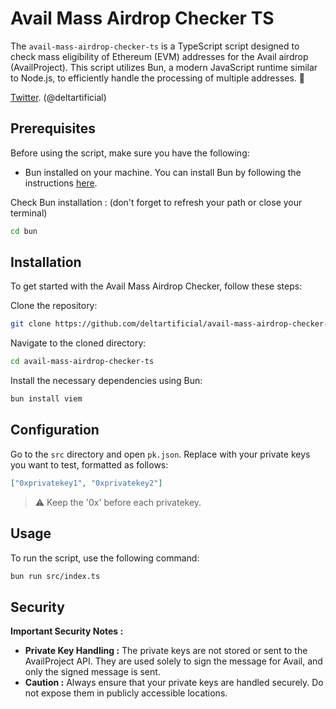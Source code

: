 # Avail Mass Airdrop Checker TS 

The `avail-mass-airdrop-checker-ts` is a TypeScript script designed to check mass eligibility of Ethereum (EVM) addresses for the Avail airdrop (AvailProject). This script utilizes Bun, a modern JavaScript runtime similar to Node.js, to efficiently handle the processing of multiple addresses. 💙

[Twitter](https://twitter.com/deltartificial). (@deltartificial)

## Prerequisites

Before using the script, make sure you have the following:
- Bun installed on your machine. You can install Bun by following the instructions [here](https://bun.sh/docs/installation).

Check Bun installation : 
(don't forget to refresh your path or close your terminal)
```bash
cd bun
```

## Installation

To get started with the Avail Mass Airdrop Checker, follow these steps:

Clone the repository:
```bash
git clone https://github.com/deltartificial/avail-mass-airdrop-checker-ts
```

Navigate to the cloned directory:
```bash
cd avail-mass-airdrop-checker-ts
```

Install the necessary dependencies using Bun:
```bash
bun install viem
```


## Configuration

Go to the `src` directory and open `pk.json`.
Replace with your private keys you want to test, formatted as follows:
```json
["0xprivatekey1", "0xprivatekey2"]
```

> ⚠️ Keep the '0x' before each privatekey.

## Usage

To run the script, use the following command:
```bash
bun run src/index.ts
```

## Security

**Important Security Notes :**
- **Private Key Handling :** The private keys are not stored or sent to the AvailProject API. They are used solely to sign the message for Avail, and only the signed message is sent.
- **Caution :** Always ensure that your private keys are handled securely. Do not expose them in publicly accessible locations.
